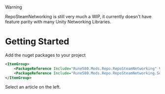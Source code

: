 > [!WARNING]
> RepoSteamNetworking is still very much a WIP, it currently doesn't have feature parity with many Unity Networking Libraries.

# Getting Started

Add the nuget packages to your project
```xml
<ItemGroup>
    <PackageReference Include="Rune580.Mods.Repo.RepoSteamNetworking" Version="0.1.1" />
    <PackageReference Include="Rune580.Mods.Repo.RepoSteamNetworking.SourceGenerators" Version="0.1.1" />
</ItemGroup>
```

Select an article on the left.